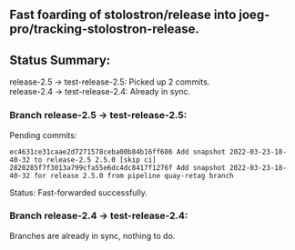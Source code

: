 ## Fast foarding of stolostron/release into joeg-pro/tracking-stolostron-release.

## Status Summary:

release-2.5 -> test-release-2.5: Picked up 2 commits.  
release-2.4 -> test-release-2.4: Already in sync.  

### Branch release-2.5 -> test-release-2.5:

Pending commits:

```
ec4631ce31caae2d7271578ceba00b84b16ff686 Add snapshot 2022-03-23-18-40-32 to release-2.5 2.5.0 [skip ci]
2820285f7f3013a799cfa55e6dc4dc8417f1276f Add snapshot 2022-03-23-18-40-32 for release 2.5.0 from pipeline quay-retag branch
```

Status: Fast-forwarded successfully.

### Branch release-2.4 -> test-release-2.4:

Branches are already in sync, nothing to do.
